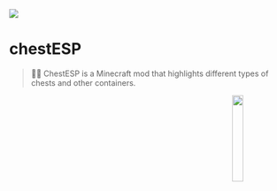 <img align="centr" src="https://cdn.discordapp.com/attachments/745937151094423642/1114171333090218096/1685709531860.png">

# chestESP
> 🧑‍💻 ChestESP is a Minecraft mod that highlights different types of chests and other containers.

<img width="20%" align="right" src="https://cdn.discordapp.com/attachments/745937151094423642/1039245641940996096/1667843758012.png">
